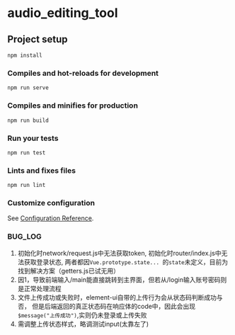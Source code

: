 # audio_editing_tool

## Project setup
```
npm install
```

### Compiles and hot-reloads for development
```
npm run serve
```

### Compiles and minifies for production
```
npm run build
```

### Run your tests
```
npm run test
```

### Lints and fixes files
```
npm run lint
```

### Customize configuration
See [Configuration Reference](https://cli.vuejs.org/config/).

### BUG_LOG
1. 初始化时network/request.js中无法获取token, 初始化时router/index.js中无法获取登录状态,
  两者都因`Vue.prototype.state... `的`state`未定义，目前为找到解决方案（getters.js已试无用）
2. 因1，导致前端输入/main能直接跳转到主界面，但若从/login输入账号密码则是正常处理流程
3. 文件上传成功或失败时，element-ui自带的上传行为会从状态码判断成功与否，
   但是后端返回的真正状态码在响应体的code中，因此会出现`$message("上传成功")`,实则仍未登录或上传失败
4. 需调整上传状态样式，略调测试input(太靠左了)
